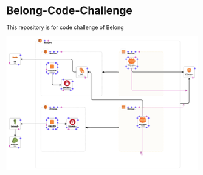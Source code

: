 # Belong-Code-Challenge
This repository is for code challenge of Belong


<img src="https://github.com/chensun01/Belong-Code-Challenge/blob/main/template1-designer.png?raw=true" width="800">
